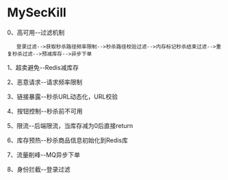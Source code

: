 # MySecKill

0、高可用--过滤机制
     
       登录过滤-->获取秒杀路径频率限制-->秒杀路径校验过滤-->内存标记秒杀结束过滤-->重复秒杀过滤-->预减库存-->异步下单
     
1、超卖避免--Redis减库存

2、恶意请求--请求频率限制

3、链接暴露--秒杀URL动态化，URL校验

4、按钮控制--秒杀前不可用

5、限流--后端限流，当库存减为0后直接return

6、库存预热--秒杀商品信息初始化到Redis库

7、流量削峰--MQ异步下单

8、身份拦截--登录过滤
